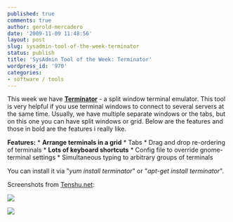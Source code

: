 ```yaml
---
published: true
comments: true
author: gerold-mercadero
date: '2009-11-09 11:48:56'
layout: post
slug: sysadmin-tool-of-the-week-terminator
status: publish
title: 'SysAdmin Tool of the Week: Terminator'
wordpress_id: '970'
categories:
- software / tools
---
```


This week we have **[Terminator](http://www.tenshu.net/terminator/)** - a split window terminal emulator.  This tool is very helpful if you use terminal windows to connect to several servers at the same time.  Usually, we have multiple separate windows or the tabs, but on this one you can have split windows or grid.  Below are the features and those in bold are the features i really like.

**Features:**
    * **Arrange terminals in a grid**
    * Tabs
    * Drag and drop re-ordering of terminals
    * **Lots of keyboard shortcuts**
    * Config file to override gnome-terminal settings
    * Simultaneous typing to arbitrary groups of terminals

You can install it via "_yum install terminator_" or "_apt-get install terminator_".

Screenshots from [Tenshu.net](http://Tenshu.net):

[![](http://linuxsysadminblog.com/images/2009/11/terminator-mad-1024x576.png)](http://linuxsysadminblog.com/images/2009/11/terminator-mad-1024x576.png)

[![](http://linuxsysadminblog.com/images/2009/11/2008-08-17-terminator-1024x640.png)](http://linuxsysadminblog.com/images/2009/11/2008-08-17-terminator-1024x640.png)


